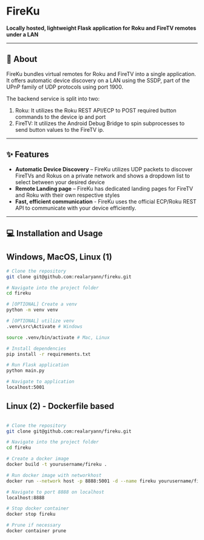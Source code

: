 # FireKu

**Locally hosted, lightweight Flask application for Roku and FireTV remotes under a LAN**

---

## 📝 About

FireKu bundles virtual remotes for Roku and FireTV into a single application. It offers automatic device
discovery on a LAN using the SSDP, part of the UPnP family of UDP protocols using port 1900. 

The backend service is split into two:
1) Roku: It utilizes the Roku REST API/ECP to POST required button commands to the device ip and port
2) FireTV: It utilizes the Android Debug Bridge to spin subprocesses to send button values to the FireTV ip.
---

## ✨ Features
- **Automatic Device Discovery** – FireKu utilizes UDP packets to discover FireTVs and Rokus on a private network and shows a dropdown list to select between your desired device
- **Remote Landing page** – FireKu has dedicated landing pages for FireTV and Roku with their own respective styles 
- **Fast, efficient communication** - FireKu uses the official ECP/Roku REST API to communicate with your device efficiently.

---

## 💻 Installation and Usage

## Windows, MacOS, Linux (1)

```bash
# Clone the repository
git clone git@github.com:realaryann/fireku.git

# Navigate into the project folder
cd fireku

# [OPTIONAL] Create a venv
python -m venv venv

# [OPTIONAL] utilize venv
.venv\src\Activate # Windows

source .venv/bin/activate # Mac, Linux

# Install dependencies
pip install -r requirements.txt

# Run Flask application
python main.py

# Navigate to application
localhost:5001
```

## Linux (2) - Dockerfile based

```bash

# Clone the repository
git clone git@github.com:realaryann/fireku.git

# Navigate into the project folder
cd fireku

# Create a docker image
docker build -t yourusername/fireku .

# Run docker image with networkhost
docker run --network host -p 8888:5001 -d --name fireku yourusername/fireku

# Navigate to port 8888 on localhost
localhost:8888

# Stop docker container 
docker stop fireku

# Prune if necessary
docker container prune
```
